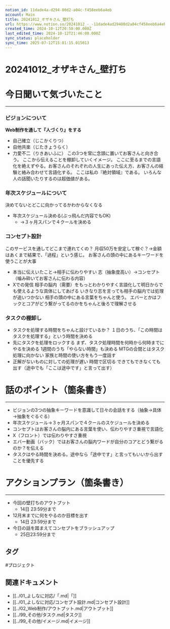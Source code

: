 ```yaml
---
notion_id: 11dade4a-d294-80d2-a04c-f458eeb6a4eb
account: Main
title: 20241012_オザキさん_壁打ち
url: https://www.notion.so/20241012_-_-11dade4ad29480d2a04cf458eeb6a4eb
created_time: 2024-10-12T20:50:00.000Z
last_edited_time: 2024-10-12T21:46:00.000Z
sync_status: placeholder
sync_time: 2025-07-12T15:01:15.015013
---
```

# 20241012_オザキさん_壁打ち

# 今日聞いて気づいたこと
---
### ビジョンについて
**Web制作を通して『人づくり』をする**
  - 自己確立（じこかくりつ）
  - 自他共楽（じたきょうらく）
  - 力愛不二（りきあいふに）
  この3つを常に念頭に置いてお客さんと向き合う。
ここから伝えることを棚卸していくイメージ。
  ここに至るまでの言語化を絶えずやる。お客さんのそれぞれの人生にあった伝え方、お客さんの経験と絡み合わせて言語化する。
  ここは私の『絶対領域』である。
  いろんな人の話聞いたりするのは超価値がある。
### 年次スケジュールについて
決めてないとどこに向かってるかわからなくなる
- 年次スケジュール決める(ぶっ飛んだ内容でもOK)
  - →３ヶ月スパンで４クールを決める
### コンセプト設計
このサービスを通してどこまで連れてくの？
  月収50万を安定して稼ぐ？→金額はあくまで結果で、「過程」という感じ。
お客さんの頭の中にあるキーワードを使うことが大事
- 本当に伝えいたこと→相手に伝わりやすい
  志（抽象度高い）→コンセプト（噛み砕いてお客さんに伝わる内容）
- Xでの発信
  相手の脳内（需要）をもっとわかりやすく言語化して明日からでも使えるような具体にしてあげる
いきなり志を言っても相手の脳内では処理が追いつかない
相手の頭の中にある言葉をちゃんと使う。
エバーとかはフックとコアがどう繋がってるのかをちゃんと後ろで理解させる
### タスクの棚卸し
- タスクを処理する時間をちゃんと設けているか？
  １日のうち、「この時間はタスクを処理する」という時間を決める
- 先にタスクを処理をロックする
  まず、タスク処理時間を何時から何時までにやるを決める
  1週間のうち「やらない時間」も決める
  MTGの合間とはタスク処理に向かない
  家族と時間の使い方をもう一度話す
- 正解がないものに対しての処理が遅い
  時間で区切る
  できてもできなくても出す（途中でも「ここは途中です」と言って出す）
# 話のポイント（箇条書き）
---
- ビジョンの3つの抽象キーワードを意識して日々の会話をする（抽象→具体→抽象をぐるぐる）
- 年次スケジュール→３ヶ月スパンで４クールのスケジュールを決める
- コンセプトはお客さんの脳内にある言葉を使い、伝わりやすさ重視で言語化
- X（フロント）では伝わりやすさ重視
- エバー動画（バック）ではお客さんの脳内ワードが自分のコアとどう繋がるのか？を伝える
- タスクはやる時間を決める。途中なら「途中です」と言ってもいいから出すことを優先する
# アクションプラン（箇条書き）
---
- 今回の壁打ちのアウトプット
  - 14日 23:59分まで
- 12月末までに何をやるのか目標を出す
  - 14日 23:59分まで
- 今日の話を踏まえてコンセプトをブラッシュアップ
  - 25日23:59分まで

## タグ

#プロジェクト 

## 関連ドキュメント

- [[../01_よしなに対応/「.md|「]]
- [[../01_よしなに対応/コンセプト設計.md|コンセプト設計]]
- [[../02_Web制作/アウトプット.md|アウトプット]]
- [[../99_その他/タスク.md|タスク]]
- [[../99_その他/イメージ.md|イメージ]]
